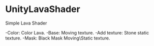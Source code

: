 # UnityLavaShader
Simple Lava Shader

-Color: Color Lava.
-Base: Moving texture.
-Add texture: Stone static texture.
-Mask: Black Mask Moving\Static texture.
